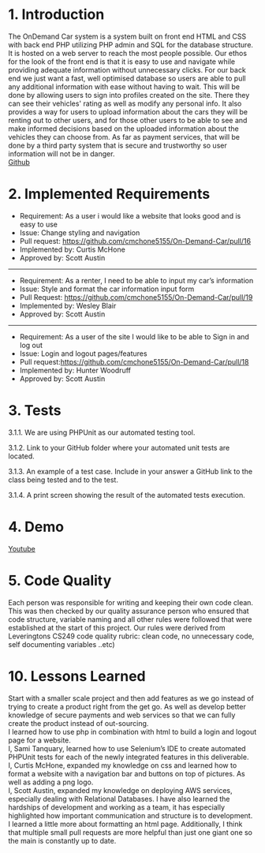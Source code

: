 # 1. Introduction
The OnDemand Car system is a system built on front end HTML and CSS with back end PHP utilizing PHP admin and SQL for the database structure. It is hosted on a web server to reach the most people possible. Our ethos for the look of the front end is that it is easy to use and navigate while providing adequate information without unnecessary clicks. For our back end we just want a fast, well optimised database so users are able to pull any additional information with ease without having to wait. This will be done by allowing users to sign into profiles created on the site. There they can see their vehicles' rating as well as modify any personal info. It also provides a way for users to upload information about the cars they will be renting out to other users, and for those other users to be able to see and make informed decisions based on the uploaded information about the vehicles they can choose from. As far as payment services, that will be done by a third party system that is secure and trustworthy so user information will not be in danger.\
[Github](https://github.com/cmchone5155/On-Demand-Car)
# 2. Implemented Requirements
* Requirement: As a user i would like a website that looks good and is easy to use
* Issue: Change styling and navigation
* Pull request: https://github.com/cmchone5155/On-Demand-Car/pull/16 
* Implemented by: Curtis McHone
* Approved by: Scott Austin
---------------------------------------------------------------------------------------------------------------------------------------------------------------------------------
* Requirement: As a renter, I need to be able to input my car’s information
* Issue: Style and format the car information input form
* Pull Request: https://github.com/cmchone5155/On-Demand-Car/pull/19 
* Implemented by: Wesley Blair 
* Approved by: Scott Austin
---------------------------------------------------------------------------------------------------------------------------------------------------------------------------------
* Requirement: As a user of the site I would like to be able to Sign in and log out
* Issue: Login and logout pages/features
* Pull request:https://github.com/cmchone5155/On-Demand-Car/pull/18  
* Implemented by: Hunter Woodruff
* Approved by: Scott Austin
# 3. Tests
3.1.1. We are using PHPUnit as our automated testing tool.

3.1.2. Link to your GitHub folder where your automated unit tests are located.

3.1.3. An example of a test case. Include in your answer a GitHub link to the class being tested and to the test. 

3.1.4. A print screen showing the result of the automated tests execution.

# 4. Demo
[Youtube](https://www.youtube.com/watch?v=MxWxzQJ7HXE&ab_channel=HunterWoodruff)
# 5. Code Quality
Each person was responsible for writing and keeping their own code clean. This was then checked by our quality assurance person who ensured that code structure, variable naming and all other rules were followed that were established at the start of this project. Our rules were derived from Leveringtons CS249 code quality rubric: clean code, no unnecessary code, self documenting variables ..etc)
# 10. Lessons Learned
Start with a smaller scale project and then add features as we go instead of trying to create a product right from the get go. As well as develop better knowledge of secure payments and web services so that we can fully create the product instead of out-sourcing.\
I learned how to use php in combination with html to build a login and logout page for a website.\
I, Sami Tanquary, learned how to use Selenium’s IDE to create automated PHPUnit tests for each of the newly integrated features in this deliverable.\
I, Curtis McHone, expanded my knowledge on css and learned how to format a website with a navigation bar and buttons on top of pictures. As well as adding a png logo.\
I, Scott Austin, expanded my knowledge on deploying AWS services, especially dealing with Relational Databases. I have also learned the hardships of development and working as a team, it has especially highlighted how important communication and structure is to development.\
I learned a little more about formatting an html page. Additionally, I think that multiple small pull requests are more helpful than just one giant one so the main is constantly up to date.



